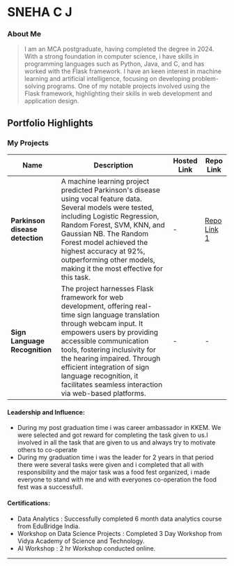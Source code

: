 
# SNEHA C J

### About Me

> I am an MCA postgraduate, having completed the degree in 2024. With a strong foundation in computer science, i have skills in programming languages such as Python, Java, and C, and has worked with the Flask framework. I have an keen interest in machine learning and artificial intelligence, focusing on developing problem-solving programs. One of my notable projects involved using the Flask framework, highlighting their skills in web development and application design.


## Portfolio Highlights

### My Projects

| Name                | Description                                                               | Hosted Link                              | Repo Link                                                      |
|---------------------|---------------------------------------------------------------------------|------------------------------------------|----------------------------------------------------------------|
| **Parkinson disease detection**  | A machine learning project predicted Parkinson's disease using vocal feature data. Several models were tested, including Logistic Regression, Random Forest, SVM, KNN, and Gaussian NB. The Random Forest model achieved the highest accuracy at 92%, outperforming other models, making it the most effective for this task.                                              |   - | [Repo Link 1](https://github.com/Snehacj/Parkinsons-Disease-Detection--Final-Project)             |
| **Sign Language Recognition**  | The project harnesses Flask framework for web development, offering real-time sign language translation through webcam input. It empowers users by providing accessible communication tools, fostering inclusivity for the hearing impaired. Through efficient integration of sign language recognition, it facilitates seamless interaction via web-based platforms.                                              |    -  |      -   |

#### Leadership and Influence:

- During my post graduation time i was career ambassador in KKEM. We were selected and got reward for completing the task given to us.I involved in all the task that are given to us and always try to motivate others to co-operate
- During my graduation time i was the leader for 2 years in that period there were several tasks were given and i completed that all with responsibility and the major task was a food fest organized, i made everyone to stand with me and with everyones co-operation the food fest was a successfull.

#### Certifications:

- Data Analytics : Successfully completed 6 month data analytics course from EduBridge India.
- Workshop on Data Science Projects : Completed 3 Day Workshop from Vidya Academy of Science and Technology.
- AI Workshop : 2 hr Workshop conducted online.


---
